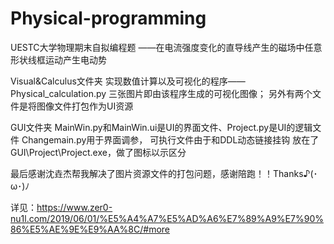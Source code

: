 # Physical-programming
UESTC大学物理期末自拟编程题
——在电流强度变化的直导线产生的磁场中任意形状线框运动产生电动势

Visual&Calculus文件夹
实现数值计算以及可视化的程序——Physical_calculation.py
三张图片即由该程序生成的可视化图像；
另外有两个文件是将图像文件打包作为UI资源

GUI文件夹
MainWin.py和MainWin.ui是UI的界面文件、Project.py是UI的逻辑文件
Changemain.py用于界面调参，
可执行文件由于和DDL动态链接挂钩
放在了GUI\Project\Project.exe，做了图标以示区分

最后感谢沈垚杰帮我解决了图片资源文件的打包问题，感谢陪跑！！Thanks♪(･ω･)ﾉ

详见：https://www.zer0-nu1l.com/2019/06/01/%E5%A4%A7%E5%AD%A6%E7%89%A9%E7%90%86%E5%AE%9E%E9%AA%8C/#more
